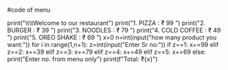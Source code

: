 

#code of menu


print("\t\tWelcome to our restaurant")
print("1. PIZZA : ₹ 99 ")
print("2. BURGER : ₹ 39 ")
print("3. NOODLES : ₹ 79 ")
print("4. COLD COFFEE : ₹ 49 ")
print("5. OREO SHAKE : ₹ 69 ")
x=0
n=int(input("how many product you want:"))
for i in range(1,n+1):
    z=int(input("Enter Sr no:"))
    if z==1:
        x+=99
    elif z==2:
        x+=39
    elif z==3:
        x+=79
    elif z==4:
        x+=49
    elif z==5:
        x+=69
    else:
        print("Enter no. from menu only")
print(f"Total: ₹{x}")        
